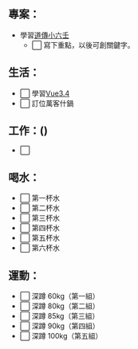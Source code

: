 ## 專案：

- 學習[道傳小六壬](/occult/小六壬/道傳小六壬.md)
  - ⬜ 寫下重點，以後可創關鍵字。

## 生活：

- ⬜ 學習[Vue3.4](/studyNotes/contents/vue/Vue/v-html.md)
- ⬜ 訂位萬客什鍋

## 工作：()

- ⬜

## 喝水：

- ⬜ 第一杯水
- ⬜ 第二杯水
- ⬜ 第三杯水
- ⬜ 第四杯水
- ⬜ 第五杯水
- ⬜ 第六杯水

## 運動：

- ⬜ 深蹲 60kg（第一組）
- ⬜ 深蹲 80kg（第二組）
- ⬜ 深蹲 85kg（第三組）
- ⬜ 深蹲 90kg（第四組）
- ⬜ 深蹲 100kg（第五組）
